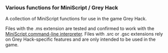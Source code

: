 ### Various functions for MiniScript / Grey Hack

A collection of MiniScript functions for use in the game Grey Hack.

Files with the .ms extension are tested and confirmed to work with the [MiniScript command-line interpreter](https://miniscript.org/cmdline/).  Files with .src or .gsc extensions rely on Grey Hack-specific features and are only intended to be used in the game.


